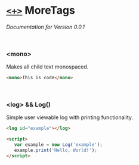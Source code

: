 # [`<+>`](../) MoreTags
*Documentation for Version 0.0.1*

<br>

### **\<mono\>**
Makes all child text monospaced.
```html
<mono>This is code</mono>
```

<br>

### **\<log\>** && **Log()**
Simple user viewable log with printing functionality.
```html
<log id="example"></log>

<script>
   var example = new Log('example');
   example.print('Hello, World!');
</script>
```